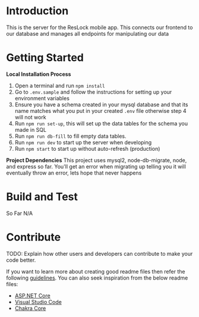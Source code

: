 # Introduction 
This is the server for the ResLock mobile app. This connects our frontend to our database and manages all endpoints for manipulating our data

# Getting Started
**Local Installation Process**
1. Open a terminal and run `npm install`
2. Go to `.env.sample` and follow the instructions for setting up your environment variables
3. Ensure you have a schema created in your mysql database and that its name matches what you put in your created `.env` file otherwise step 4 will not work
4. Run `npm run set-up`, this will set up the data tables for the schema you made in SQL
5. Run `npm run db-fill` to fill empty data tables.
6. Run `npm run dev` to start up the server when developing
7. Run `npm start` to start up without auto-refresh (production)

**Project Dependencies**
This project uses mysql2, node-db-migrate, node, and express so far. You'll get an error when migrating up telling you it will eventually throw an error, lets hope that never happens

# Build and Test
So Far N/A

# Contribute
TODO: Explain how other users and developers can contribute to make your code better. 

If you want to learn more about creating good readme files then refer the following [guidelines](https://docs.microsoft.com/en-us/azure/devops/repos/git/create-a-readme?view=azure-devops). You can also seek inspiration from the below readme files:
- [ASP.NET Core](https://github.com/aspnet/Home)
- [Visual Studio Code](https://github.com/Microsoft/vscode)
- [Chakra Core](https://github.com/Microsoft/ChakraCore)